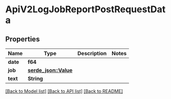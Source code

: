 # ApiV2LogJobReportPostRequestData

## Properties

Name | Type | Description | Notes
------------ | ------------- | ------------- | -------------
**date** | **f64** |  | 
**job** | [**serde_json::Value**](.md) |  | 
**text** | **String** |  | 

[[Back to Model list]](../README.md#documentation-for-models) [[Back to API list]](../README.md#documentation-for-api-endpoints) [[Back to README]](../README.md)


